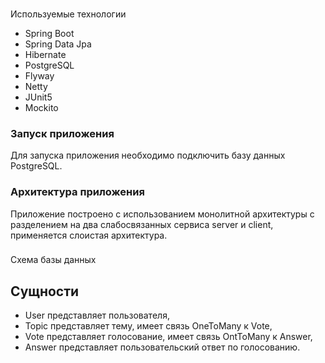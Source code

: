 
###
Используемые технологии
- Spring Boot
- Spring Data Jpa
- Hibernate
- PostgreSQL
- Flyway
- Netty
- JUnit5
- Mockito
  
### Запуск приложения
Для запуска приложения необходимо подключить базу данных PostgreSQL.

### Архитектура приложения
Приложение построено с использованием монолитной архитектуры с разделением на два слабосвязанных сервиса server и client, применяется слоистая архитектура.

###
Схема базы данных
## Сущности
  - User
      представляет пользователя,
  - Topic
      представляет тему,
      имеет связь OneToMany к Vote,
  - Vote
      представляет голосование,
      имеет связь OntToMany к Answer,
  - Answer
      представляет пользовательский ответ по голосованию.
